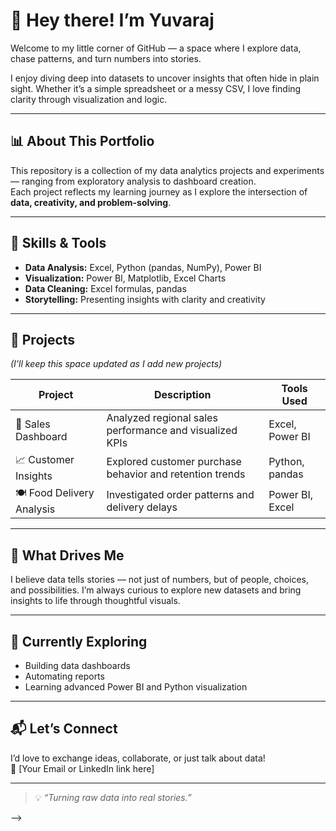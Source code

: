 # 👋 Hey there! I’m Yuvaraj  

Welcome to my little corner of GitHub — a space where I explore data, chase patterns, and turn numbers into stories.  

I enjoy diving deep into datasets to uncover insights that often hide in plain sight. Whether it’s a simple spreadsheet or a messy CSV, I love finding clarity through visualization and logic.  

---

## 📊 About This Portfolio  
This repository is a collection of my data analytics projects and experiments — ranging from exploratory analysis to dashboard creation.  
Each project reflects my learning journey as I explore the intersection of **data, creativity, and problem-solving**.  

---

## 🧠 Skills & Tools  
- **Data Analysis:** Excel, Python (pandas, NumPy), Power BI  
- **Visualization:** Power BI, Matplotlib, Excel Charts  
- **Data Cleaning:** Excel formulas, pandas  
- **Storytelling:** Presenting insights with clarity and creativity  

---

## 🚀 Projects  
*(I’ll keep this space updated as I add new projects)*  

| Project | Description | Tools Used |
|----------|--------------|-------------|
| 🧾 Sales Dashboard | Analyzed regional sales performance and visualized KPIs | Excel, Power BI |
| 📈 Customer Insights | Explored customer purchase behavior and retention trends | Python, pandas |
| 🍽️ Food Delivery Analysis | Investigated order patterns and delivery delays | Power BI, Excel |

---

## 🎯 What Drives Me  
I believe data tells stories — not just of numbers, but of people, choices, and possibilities. I’m always curious to explore new datasets and bring insights to life through thoughtful visuals.  

---

## 🌱 Currently Exploring  
- Building data dashboards  
- Automating reports  
- Learning advanced Power BI and Python visualization  

---

## 📬 Let’s Connect  
I’d love to exchange ideas, collaborate, or just talk about data!  
📧 [Your Email or LinkedIn link here]  

---

> 💡 *“Turning raw data into real stories.”*

-->

